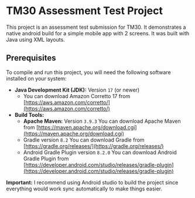 # TM30 Assessment Test Project

This project is an assessment test submission for TM30. It demonstrates a native android build for a simple mobile app with 2 screens.
It was built with Java using XML layouts.

## Prerequisites

To compile and run this project, you will need the following software installed on your system:

*   **Java Development Kit (JDK):** Version `17` (or newer)
    *   You can download Amazon Corretto 17 from [https://aws.amazon.com/corretto/](https://aws.amazon.com/corretto/)
*   **Build Tools:**
    *  **Apache Maven:** Version `3.9.3` You can download Apache Maven from [https://maven.apache.org/download.cgi](https://maven.apache.org/download.cgi)
    * Gradle version `8.2` You can download Gradle from [https://gradle.org/releases/](https://gradle.org/releases/)
    * Android Gradle Plugin version `8.2.0` You can download Android Gradle Plugin from [https://developer.android.com/studio/releases/gradle-plugin](https://developer.android.com/studio/releases/gradle-plugin)

**Important:** I recommend using Android studio to build the project since everything would work sync
automatically to make things easier.


